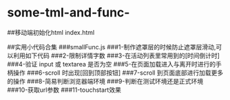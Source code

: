 # some-tml-and-func-

##移动端初始化html
index.html

##实用小代码合集
###smallFunc.js
###1-制作遮罩层的时候防止遮罩层滑动,可以利用如下代码
###2-限制详情字数
###3-在活动列表里常用到的[时间倒计时]
###4-验证 input 或 textarea 是否为空
###5-在页面加载进入与离开时进行的手柄操作
###6-scroll 时出现[回到顶部按钮]
###7-scroll 到页面底部进行加载更多的操作
###8-简易判断浏览器端环境
###9-判断在测试环境还是正式环境
###10-获取url参数
###11-touchstart效果

